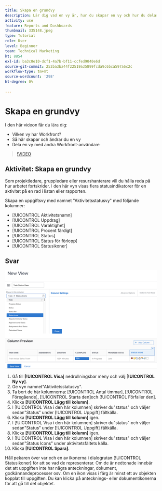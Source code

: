```yaml
---
title: Skapa en grundvy
description: Lär dig vad en vy är, hur du skapar en vy och hur du delar en vy med andra användare i Workfront.
activity: use
feature: Reports and Dashboards
thumbnail: 335148.jpeg
type: Tutorial
role: User
level: Beginner
team: Technical Marketing
kt: 8854
exl-id: ba3c0e10-dcf1-4a7b-bf11-ccfed9040e6d
source-git-commit: 252ba3ba44f22519a35899fcda9c6bca597a6c2c
workflow-type: tm+mt
source-wordcount: '298'
ht-degree: 0%

---
```


# Skapa en grundvy

I den här videon får du lära dig:

* Vilken vy har Workfront?
* Så här skapar och ändrar du en vy
* Dela en vy med andra Workfront-användare

>[!VIDEO](https://video.tv.adobe.com/v/335148/?quality=12)

## Aktivitet: Skapa en grundvy

Som projektledare, gruppledare eller resurshanterare vill du hålla reda på hur arbetet fortskrider. I den här vyn visas flera statusindikatorer för en aktivitet på en rad i listan eller rapporten.

Skapa en uppgiftsvy med namnet &quot;Aktivitetsstatusvy&quot; med följande kolumner:

* [!UICONTROL Aktivitetsnamn]
* [!UICONTROL Uppdrag]
* [!UICONTROL Varaktighet]
* [!UICONTROL Procent färdigt]
* [!UICONTROL Status]
* [!UICONTROL Status för förlopp]
* [!UICONTROL Statusikoner]

## Svar

![En bild av skärmen för att skapa en ny vy](assets/view-exercise.png)

1. Gå till **[!UICONTROL Visa]** nedrullningsbar meny och välj **[!UICONTROL Ny vy]**.
1. Ge vyn namnet&quot;Aktivitetsstatusvy&quot;.
1. Ta bort de här kolumnerna: [!UICONTROL Antal timmar], [!UICONTROL Föregående], [!UICONTROL Starta den]och [!UICONTROL Förfaller den].
1. Klicka **[!UICONTROL Lägg till kolumn]**.
1. I [!UICONTROL Visa i den här kolumnen] skriver du&quot;status&quot; och väljer sedan&quot;Status&quot; under [!UICONTROL Uppgift] fältkälla.
1. Klicka **[!UICONTROL Lägg till kolumn]** igen.
1. I [!UICONTROL Visa i den här kolumnen] skriver du&quot;status&quot; och väljer sedan&quot;Status&quot; under [!UICONTROL Uppgift] fältkälla.
1. Klicka **[!UICONTROL Lägg till kolumn]** igen.
1. I [!UICONTROL Visa i den här kolumnen] skriver du&quot;status&quot; och väljer sedan&quot;Status Icons&quot; under aktivitetsfältets källa.
1. Klicka **[!UICONTROL Spara]**.

Håll pekaren över var och en av ikonerna i dialogrutan [!UICONTROL Statusikoner] för att se vad de representerar. Om de är nedtonade innebär det att uppgiften inte har några anteckningar, dokument, godkännandeprocesser osv. Om en ikon visas i färg är minst ett av objekten kopplat till uppgiften. Du kan klicka på antecknings- eller dokumentikonerna för att gå till det objektet.
